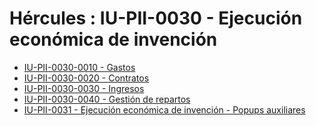 # Hércules : IU\-PII\-0030 \- Ejecución económica de invención



* [IU\-PII\-0030\-0010 \- Gastos](/hercules/sgi-sistema-de-gestion-de-investigacion/requisitos-y-analisis-funcional/analisis-funcional-sgi-hercules/pii-modulo-de-propiedad-industrial-e-intelectual/pii-interfaz-de-usuario/iu-pii-0030-ejecucion-economica-de-invencion/iu-pii-0030-0010-gastos.md "/hercules/sgi-sistema-de-gestion-de-investigacion/requisitos-y-analisis-funcional/analisis-funcional-sgi-hercules/pii-modulo-de-propiedad-industrial-e-intelectual/pii-interfaz-de-usuario/iu-pii-0030-ejecucion-economica-de-invencion/iu-pii-0030-0010-gastos.md")
* [IU\-PII\-0030\-0020 \- Contratos](/hercules/sgi-sistema-de-gestion-de-investigacion/requisitos-y-analisis-funcional/analisis-funcional-sgi-hercules/pii-modulo-de-propiedad-industrial-e-intelectual/pii-interfaz-de-usuario/iu-pii-0030-ejecucion-economica-de-invencion/iu-pii-0030-0020-contratos.md "/hercules/sgi-sistema-de-gestion-de-investigacion/requisitos-y-analisis-funcional/analisis-funcional-sgi-hercules/pii-modulo-de-propiedad-industrial-e-intelectual/pii-interfaz-de-usuario/iu-pii-0030-ejecucion-economica-de-invencion/iu-pii-0030-0020-contratos.md")
* [IU\-PII\-0030\-0030 \- Ingresos](/hercules/sgi-sistema-de-gestion-de-investigacion/requisitos-y-analisis-funcional/analisis-funcional-sgi-hercules/pii-modulo-de-propiedad-industrial-e-intelectual/pii-interfaz-de-usuario/iu-pii-0030-ejecucion-economica-de-invencion/iu-pii-0030-0030-ingresos.md "/hercules/sgi-sistema-de-gestion-de-investigacion/requisitos-y-analisis-funcional/analisis-funcional-sgi-hercules/pii-modulo-de-propiedad-industrial-e-intelectual/pii-interfaz-de-usuario/iu-pii-0030-ejecucion-economica-de-invencion/iu-pii-0030-0030-ingresos.md")
* [IU\-PII\-0030\-0040 \- Gestión de repartos](/hercules/sgi-sistema-de-gestion-de-investigacion/requisitos-y-analisis-funcional/analisis-funcional-sgi-hercules/pii-modulo-de-propiedad-industrial-e-intelectual/pii-interfaz-de-usuario/iu-pii-0030-ejecucion-economica-de-invencion/iu-pii-0030-0040-gestion-de-repartos/index.md "/hercules/sgi-sistema-de-gestion-de-investigacion/requisitos-y-analisis-funcional/analisis-funcional-sgi-hercules/pii-modulo-de-propiedad-industrial-e-intelectual/pii-interfaz-de-usuario/iu-pii-0030-ejecucion-economica-de-invencion/iu-pii-0030-0040-gestion-de-repartos/index.md")
* [IU\-PII\-0031 \- Ejecución económica de invención \- Popups auxiliares](/hercules/sgi-sistema-de-gestion-de-investigacion/requisitos-y-analisis-funcional/analisis-funcional-sgi-hercules/pii-modulo-de-propiedad-industrial-e-intelectual/pii-interfaz-de-usuario/iu-pii-0030-ejecucion-economica-de-invencion/iu-pii-0031-ejecucion-economica-de-invencion-popups-auxiliares/index.md "/hercules/sgi-sistema-de-gestion-de-investigacion/requisitos-y-analisis-funcional/analisis-funcional-sgi-hercules/pii-modulo-de-propiedad-industrial-e-intelectual/pii-interfaz-de-usuario/iu-pii-0030-ejecucion-economica-de-invencion/iu-pii-0031-ejecucion-economica-de-invencion-popups-auxiliares/index.md")




